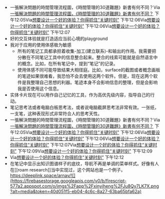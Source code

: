 - 一張解決問題的時間管理流程圖，《時間管理的30道難題》新書有何不同？Via[一張解決問題的時間管理流程圖，《時間管理的30道難題》新書有何不同？](https://www.playpcesor.com/2020/05/2020-new-book.html) 下午12:05Via[想要设计一个好的体验？你得抓住“关键时刻”](https://mp.weixin.qq.com/s?__biz=MjM5NjAxOTU4MA==&mid=3009257648&idx=1&sn=ec712c57b41a83ffdfd39e6c40decb4c&chksm=9046aca3a73125b55c9a79587dc1f7f523208cb1bd093b9234bb742a2f2cc48286e358aafe25) 下午12:06Via[想要设计一个好的体验？你得抓住“关键时刻”](https://mp.weixin.qq.com/s?__biz=MjM5NjAxOTU4MA==&mid=3009257648&idx=1&sn=ec712c57b41a83ffdfd39e6c40decb4c&chksm=9046aca3a73125b55c9a79587dc1f7f523208cb1bd093b9234bb742a2f2cc48286e358aafe25) 下午12:06Via[想要设计一个好的体验？你得抓住“关键时刻”](https://mp.weixin.qq.com/s?__biz=MjM5NjAxOTU4MA==&mid=3009257648&idx=1&sn=ec712c57b41a83ffdfd39e6c40decb4c&chksm=9046aca3a73125b55c9a79587dc1f7f523208cb1bd093b9234bb742a2f2cc48286e358aafe25) 下午12:07
- 好的交互体验就是打造适应当前心境的playground
- 我对于应用的使用体感极为敏感
    - 所有的笔记工具都承担着收集-加工(建立联系)-和输出的作用。我需要把分散在不同笔记工具中的信息整合起来。整合的线索可能就是自然语言中的概念。比如，在所有笔记中，提到“笔记”的记录。
    - 使用体感不同可能导致结果大相径庭。比如，surface的截图或者概念画板的笔迹如果很难看，我恐怕不会去使用这两个软件。但是，现在这两个软件是我整理自己思想的利器。笔迹本身不会影响信息的整理，但是会影响我是否使用这个信息。
- 实体卡片现在可以用作自己记忆的工具，作为高优先级内容，指导自己的行动。
- 笔记思考法或者电脑白板思考法，或者说电脑截屏思考法非常有效。一张纸，一支笔，这种表现形式非常符合人的思考天性。
- 一張解決問題的時間管理流程圖，《時間管理的30道難題》新書有何不同？Via[一張解決問題的時間管理流程圖，《時間管理的30道難題》新書有何不同？](https://www.playpcesor.com/2020/05/2020-new-book.html) 下午12:05Via[想要设计一个好的体验？你得抓住“关键时刻”](https://mp.weixin.qq.com/s?__biz=MjM5NjAxOTU4MA==&mid=3009257648&idx=1&sn=ec712c57b41a83ffdfd39e6c40decb4c&chksm=9046aca3a73125b55c9a79587dc1f7f523208cb1bd093b9234bb742a2f2cc48286e358aafe25) 下午12:06Via[想要设计一个好的体验？你得抓住“关键时刻”](https://mp.weixin.qq.com/s?__biz=MjM5NjAxOTU4MA==&mid=3009257648&idx=1&sn=ec712c57b41a83ffdfd39e6c40decb4c&chksm=9046aca3a73125b55c9a79587dc1f7f523208cb1bd093b9234bb742a2f2cc48286e358aafe25) 下午12:06Via[想要设计一个好的体验？你得抓住“关键时刻”](https://mp.weixin.qq.com/s?__biz=MjM5NjAxOTU4MA==&mid=3009257648&idx=1&sn=ec712c57b41a83ffdfd39e6c40decb4c&chksm=9046aca3a73125b55c9a79587dc1f7f523208cb1bd093b9234bb742a2f2cc48286e358aafe25) 下午12:07Via[想要设计一个好的体验？你得抓住“关键时刻”](https://mp.weixin.qq.com/s?__biz=MjM5NjAxOTU4MA==&mid=3009257648&idx=1&sn=ec712c57b41a83ffdfd39e6c40decb4c&chksm=9046aca3a73125b55c9a79587dc1f7f523208cb1bd093b9234bb742a2f2cc48286e358aafe25) 下午12:09Via[想要设计一个好的体验？你得抓住“关键时刻”](https://mp.weixin.qq.com/s?__biz=MjM5NjAxOTU4MA==&mid=3009257648&idx=1&sn=ec712c57b41a83ffdfd39e6c40decb4c&chksm=9046aca3a73125b55c9a79587dc1f7f523208cb1bd093b9234bb742a2f2cc48286e358aafe25) 下午12:09
- Via[想要设计一个好的体验？你得抓住“关键时刻”](https://mp.weixin.qq.com/s?__biz=MjM5NjAxOTU4MA==&mid=3009257648&idx=1&sn=ec712c57b41a83ffdfd39e6c40decb4c&chksm=9046aca3a73125b55c9a79587dc1f7f523208cb1bd093b9234bb742a2f2cc48286e358aafe25) 下午12:12
- 在笔记中显示出知识图谱样子的底纹，导航不再是单调的菜单样式。好像有人在[[roam research]]当中实现过，这个网站也是一个例子。https://deeplink.space/arnav/![](https://firebasestorage.googleapis.com/v0/b/firescript-577a2.appspot.com/o/imgs%2Fapp%2Fxinyiheng%2FJu8Qy7LK7X.png?alt=media&token=40d051f5-eb04-4c6c-8a27-63ba65bfa62a)
